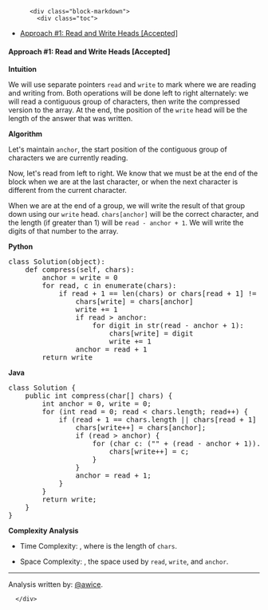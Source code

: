 <div class="article-body">
        
          <div class="block-markdown">
            <div class="toc">
<ul>
<li><a href="#approach-1-read-and-write-heads-accepted">Approach #1: Read and Write Heads [Accepted]</a></li>
</ul>
</div>
<h4 id="approach-1-read-and-write-heads-accepted">Approach #1: Read and Write Heads [Accepted]</h4>
<p><strong>Intuition</strong></p>
<p>We will use separate pointers <code>read</code> and <code>write</code> to mark where we are reading and writing from.  Both operations will be done left to right alternately:  we will read a contiguous group of characters, then write the compressed version to the array.  At the end, the position of the <code>write</code> head will be the length of the answer that was written.</p>
<p><strong>Algorithm</strong></p>
<p>Let's maintain <code>anchor</code>, the start position of the contiguous group of characters we are currently reading.</p>
<p>Now, let's read from left to right.  We know that we must be at the end of the block when we are at the last character, or when the next character is different from the current character.</p>
<p>When we are at the end of a group, we will write the result of that group down using our <code>write</code> head.  <code>chars[anchor]</code> will be the correct character, and the length (if greater than 1) will be <code>read - anchor + 1</code>.  We will write the digits of that number to the array.</p>
<p><strong>Python</strong></p>
<div class="codehilite"><pre><span></span><span class="k">class</span> <span class="nc">Solution</span><span class="p">(</span><span class="nb">object</span><span class="p">):</span>
    <span class="k">def</span> <span class="nf">compress</span><span class="p">(</span><span class="bp">self</span><span class="p">,</span> <span class="n">chars</span><span class="p">):</span>
        <span class="n">anchor</span> <span class="o">=</span> <span class="n">write</span> <span class="o">=</span> <span class="mi">0</span>
        <span class="k">for</span> <span class="n">read</span><span class="p">,</span> <span class="n">c</span> <span class="ow">in</span> <span class="nb">enumerate</span><span class="p">(</span><span class="n">chars</span><span class="p">):</span>
            <span class="k">if</span> <span class="n">read</span> <span class="o">+</span> <span class="mi">1</span> <span class="o">==</span> <span class="nb">len</span><span class="p">(</span><span class="n">chars</span><span class="p">)</span> <span class="ow">or</span> <span class="n">chars</span><span class="p">[</span><span class="n">read</span> <span class="o">+</span> <span class="mi">1</span><span class="p">]</span> <span class="o">!=</span> <span class="n">c</span><span class="p">:</span>
                <span class="n">chars</span><span class="p">[</span><span class="n">write</span><span class="p">]</span> <span class="o">=</span> <span class="n">chars</span><span class="p">[</span><span class="n">anchor</span><span class="p">]</span>
                <span class="n">write</span> <span class="o">+=</span> <span class="mi">1</span>
                <span class="k">if</span> <span class="n">read</span> <span class="o">&gt;</span> <span class="n">anchor</span><span class="p">:</span>
                    <span class="k">for</span> <span class="n">digit</span> <span class="ow">in</span> <span class="nb">str</span><span class="p">(</span><span class="n">read</span> <span class="o">-</span> <span class="n">anchor</span> <span class="o">+</span> <span class="mi">1</span><span class="p">):</span>
                        <span class="n">chars</span><span class="p">[</span><span class="n">write</span><span class="p">]</span> <span class="o">=</span> <span class="n">digit</span>
                        <span class="n">write</span> <span class="o">+=</span> <span class="mi">1</span>
                <span class="n">anchor</span> <span class="o">=</span> <span class="n">read</span> <span class="o">+</span> <span class="mi">1</span>
        <span class="k">return</span> <span class="n">write</span>
</pre></div>


<p><strong>Java</strong></p>
<div class="codehilite"><pre><span></span><span class="kd">class</span> <span class="nc">Solution</span> <span class="o">{</span>
    <span class="kd">public</span> <span class="kt">int</span> <span class="nf">compress</span><span class="o">(</span><span class="kt">char</span><span class="o">[]</span> <span class="n">chars</span><span class="o">)</span> <span class="o">{</span>
        <span class="kt">int</span> <span class="n">anchor</span> <span class="o">=</span> <span class="mi">0</span><span class="o">,</span> <span class="n">write</span> <span class="o">=</span> <span class="mi">0</span><span class="o">;</span>
        <span class="k">for</span> <span class="o">(</span><span class="kt">int</span> <span class="n">read</span> <span class="o">=</span> <span class="mi">0</span><span class="o">;</span> <span class="n">read</span> <span class="o">&lt;</span> <span class="n">chars</span><span class="o">.</span><span class="na">length</span><span class="o">;</span> <span class="n">read</span><span class="o">++)</span> <span class="o">{</span>
            <span class="k">if</span> <span class="o">(</span><span class="n">read</span> <span class="o">+</span> <span class="mi">1</span> <span class="o">==</span> <span class="n">chars</span><span class="o">.</span><span class="na">length</span> <span class="o">||</span> <span class="n">chars</span><span class="o">[</span><span class="n">read</span> <span class="o">+</span> <span class="mi">1</span><span class="o">]</span> <span class="o">!=</span> <span class="n">chars</span><span class="o">[</span><span class="n">read</span><span class="o">])</span> <span class="o">{</span>
                <span class="n">chars</span><span class="o">[</span><span class="n">write</span><span class="o">++]</span> <span class="o">=</span> <span class="n">chars</span><span class="o">[</span><span class="n">anchor</span><span class="o">];</span>
                <span class="k">if</span> <span class="o">(</span><span class="n">read</span> <span class="o">&gt;</span> <span class="n">anchor</span><span class="o">)</span> <span class="o">{</span>
                    <span class="k">for</span> <span class="o">(</span><span class="kt">char</span> <span class="n">c</span><span class="o">:</span> <span class="o">(</span><span class="s">""</span> <span class="o">+</span> <span class="o">(</span><span class="n">read</span> <span class="o">-</span> <span class="n">anchor</span> <span class="o">+</span> <span class="mi">1</span><span class="o">)).</span><span class="na">toCharArray</span><span class="o">())</span> <span class="o">{</span>
                        <span class="n">chars</span><span class="o">[</span><span class="n">write</span><span class="o">++]</span> <span class="o">=</span> <span class="n">c</span><span class="o">;</span>
                    <span class="o">}</span>
                <span class="o">}</span>
                <span class="n">anchor</span> <span class="o">=</span> <span class="n">read</span> <span class="o">+</span> <span class="mi">1</span><span class="o">;</span>
            <span class="o">}</span>
        <span class="o">}</span>
        <span class="k">return</span> <span class="n">write</span><span class="o">;</span>
    <span class="o">}</span>
<span class="o">}</span>
</pre></div>


<p><strong>Complexity Analysis</strong></p>
<ul>
<li>
<p>Time Complexity: <script type="math/tex; mode=display">O(N)</script>, where <script type="math/tex; mode=display">N</script> is the length of <code>chars</code>.</p>
</li>
<li>
<p>Space Complexity: <script type="math/tex; mode=display">O(1)</script>, the space used by <code>read</code>, <code>write</code>, and <code>anchor</code>.</p>
</li>
</ul>
<hr>
<p>Analysis written by: <a href="https://leetcode.com/awice">@awice</a>.</p>
          </div>
        
      </div>